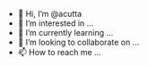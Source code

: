 - 👋 Hi, I’m @acutta
- 👀 I’m interested in ...
- 🌱 I’m currently learning ...
- 💞️ I’m looking to collaborate on ...
- 📫 How to reach me ...

<!---
acutta/acutta is a ✨ special ✨ repository because its `README.md` (this file) appears on your GitHub profile.
You can click the Preview link to take a look at your changes.
--->

